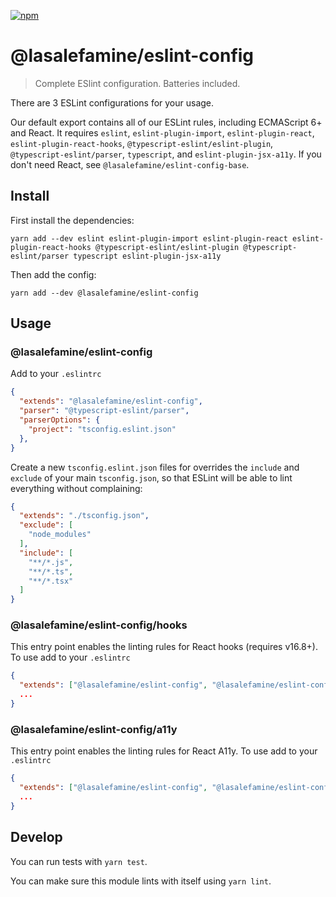 [![npm](https://img.shields.io/npm/v/@lasalefamine/eslint-config.svg?style=flat)](https://www.npmjs.com/package/@lasalefamine/eslint-config)

# @lasalefamine/eslint-config

> Complete ESlint configuration. Batteries included.

There are 3 ESLint configurations for your usage.

Our default export contains all of our ESLint rules, including ECMAScript 6+ and React. It requires `eslint`, `eslint-plugin-import`, `eslint-plugin-react`, `eslint-plugin-react-hooks`, `@typescript-eslint/eslint-plugin`, `@typescript-eslint/parser`, `typescript`, and `eslint-plugin-jsx-a11y`. If you don't need React, see `@lasalefamine/eslint-config-base`.

## Install

First install the dependencies:

```
yarn add --dev eslint eslint-plugin-import eslint-plugin-react eslint-plugin-react-hooks @typescript-eslint/eslint-plugin @typescript-eslint/parser typescript eslint-plugin-jsx-a11y
```

Then add the config:

```
yarn add --dev @lasalefamine/eslint-config
```

## Usage

### @lasalefamine/eslint-config

Add to your `.eslintrc`
```json
{
  "extends": "@lasalefamine/eslint-config",
  "parser": "@typescript-eslint/parser",
  "parserOptions": {
    "project": "tsconfig.eslint.json"
  },
}
```

Create a new `tsconfig.eslint.json` files for overrides the `include` and `exclude` of your main `tsconfig.json`, so that ESLint will be able to lint everything without complaining:
```json
{
  "extends": "./tsconfig.json",
  "exclude": [
    "node_modules"
  ],
  "include": [
    "**/*.js",
    "**/*.ts",
    "**/*.tsx"
  ]
}

```

### @lasalefamine/eslint-config/hooks

This entry point enables the linting rules for React hooks (requires v16.8+).
To use add to your `.eslintrc`
```json
{
  "extends": ["@lasalefamine/eslint-config", "@lasalefamine/eslint-config/hooks"]
  ...
}
```

### @lasalefamine/eslint-config/a11y

This entry point enables the linting rules for React A11y.
To use add to your `.eslintrc`
```json
{
  "extends": ["@lasalefamine/eslint-config", "@lasalefamine/eslint-config/a11y"]
  ...
}
```

## Develop

You can run tests with `yarn test`.

You can make sure this module lints with itself using `yarn lint`.

